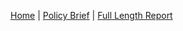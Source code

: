 [Home](README.md) | [Policy Brief](Ocean_Accounts_Policy_Brief.md) | [Full Length Report](Ocean_Accounts_-_Supporting_Poverty_Alleviation_and_Preventing_Harmful_Decisions_in_Coastal_CommunitiesV2.3_no_annex.md)
